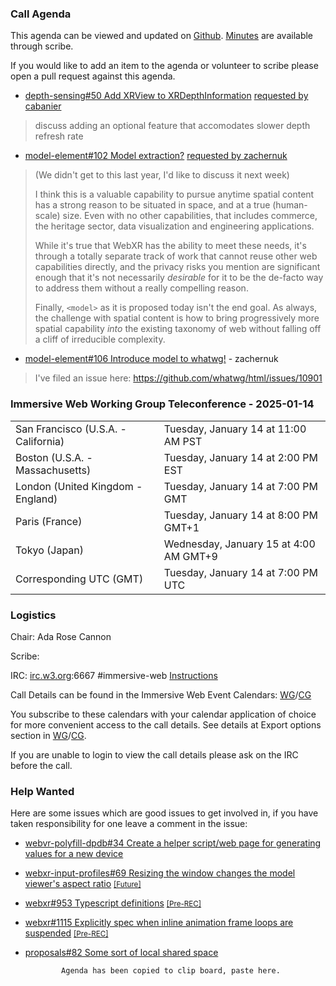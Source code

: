 ### Call Agenda

This agenda can be viewed and updated on [Github](https://github.com/immersive-web/administrivia/blob/main/meetings/2025/2025-01-14-Immersive_Web_Working_Group_Teleconference-agenda.md). [Minutes](https://www.w3.org/2025/01/14-immersive-web-minutes.html) are available through scribe.

If you would like to add an item to the agenda or volunteer to scribe please open a pull request against this agenda.

* [depth-sensing#50 Add XRView to XRDepthInformation](https://github.com/immersive-web/depth-sensing/pull/50) [requested by cabanier](https://github.com/immersive-web/depth-sensing/pull/50#issuecomment-2386524454)
> discuss adding an optional feature that accomodates slower depth refresh rate

* [model-element#102 Model extraction?](https://github.com/immersive-web/model-element/issues/102) [requested by zachernuk](https://github.com/immersive-web/model-element/issues/102#issuecomment-2574084526)
> (We didn't get to this last year, I'd like to discuss it next week)
> 
>
>I think this is a valuable capability to pursue anytime spatial content has a strong reason to be situated in space, and at a true (human-scale) size. Even with no other capabilities, that includes commerce, the heritage sector, data visualization and engineering applications.
>
>While it's true that WebXR has the ability to meet these needs, it's through a totally separate track of work that cannot reuse other web capabilities directly, and the privacy risks you mention are significant enough that it's not necessarily _desirable_ for it to be the de-facto way to address them without a really compelling reason.
>
>Finally, `<model>` as it is proposed today isn't the end goal. As always, the challenge with spatial content is how to bring progressively more spatial capability _into_ the existing taxonomy of web without falling off a cliff of irreducible complexity.

* [model-element#106 Introduce model to whatwg!](https://github.com/immersive-web/model-element/issues/106) - zachernuk
> I've filed an issue here: 
 >https://github.com/whatwg/html/issues/10901

### Immersive Web Working Group Teleconference - 2025-01-14

<table>
<tr><td> San Francisco (U.S.A. - California) <td> Tuesday, January 14 at 11:00 AM PST
<tr><td> Boston (U.S.A. - Massachusetts) <td> Tuesday, January 14 at 2:00 PM EST
<tr><td> London (United Kingdom - England) <td> Tuesday, January 14 at 7:00 PM GMT
<tr><td> Paris (France) <td> Tuesday, January 14 at 8:00 PM GMT+1
<tr><td> Tokyo (Japan) <td> Wednesday, January 15 at 4:00 AM GMT+9
<tr><td> Corresponding UTC (GMT) <td> Tuesday, January 14 at 7:00 PM UTC
</table>

### Logistics

Chair: Ada Rose Cannon

Scribe:

IRC: [irc.w3.org](https://irc.w3.org/):6667 #immersive-web [Instructions](https://github.com/immersive-web/administrivia/blob/main/IRC.md)

Call Details can be found in the Immersive Web Event Calendars: [WG](https://www.w3.org/groups/wg/immersive-web/calendar/)/[CG](https://www.w3.org/groups/cg/immersive-web/calendar/)

You subscribe to these calendars with your calendar application of choice for more convenient access to the call details. See details at Export options section in [WG](https://www.w3.org/groups/wg/immersive-web/calendar/#export)/[CG](https://www.w3.org/groups/cg/immersive-web/calendar/#export).

If you are unable to login to view the call details please ask on the IRC before the call.

### Help Wanted

Here are some issues which are good issues to get involved in, if you have taken responsibility for one leave a comment in the issue:

- [webvr-polyfill-dpdb#34 Create a helper script/web page for generating values for a new device](https://github.com/immersive-web/webvr-polyfill-dpdb/issues/34)
- [webxr-input-profiles#69 Resizing the window changes the model viewer's aspect ratio](https://github.com/immersive-web/webxr-input-profiles/issues/69) [<small>[Future]</small>](https://api.github.com/repos/immersive-web/webxr-input-profiles/milestones/4)
- [webxr#953 Typescript definitions](https://github.com/immersive-web/webxr/issues/953) [<small>[Pre-REC]</small>](https://api.github.com/repos/immersive-web/webxr/milestones/16)
- [webxr#1115 Explicitly spec when inline animation frame loops are suspended](https://github.com/immersive-web/webxr/issues/1115) [<small>[Pre-REC]</small>](https://api.github.com/repos/immersive-web/webxr/milestones/16)
- [proposals#82 Some sort of local shared space](https://github.com/immersive-web/proposals/issues/82)


              Agenda has been copied to clip board, paste here.
